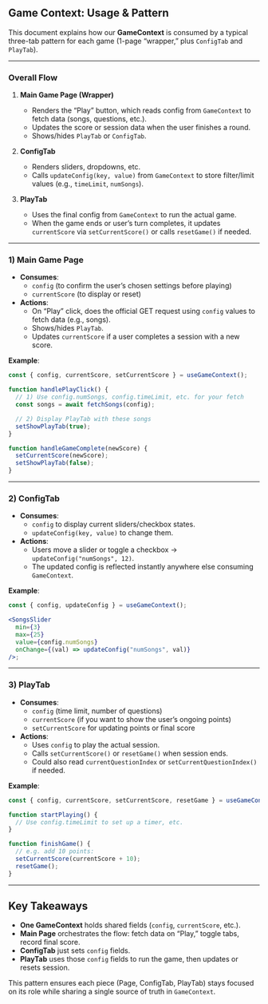 ## **Game Context: Usage & Pattern**

This document explains how our **GameContext** is consumed by a typical three-tab pattern for each game (1-page “wrapper,” plus `ConfigTab` and `PlayTab`).

---

### **Overall Flow**

1. **Main Game Page (Wrapper)**  
   - Renders the “Play” button, which reads config from `GameContext` to fetch data (songs, questions, etc.).  
   - Updates the score or session data when the user finishes a round.  
   - Shows/hides `PlayTab` or `ConfigTab`.

2. **ConfigTab**  
   - Renders sliders, dropdowns, etc.  
   - Calls `updateConfig(key, value)` from `GameContext` to store filter/limit values (e.g., `timeLimit`, `numSongs`).  

3. **PlayTab**  
   - Uses the final config from `GameContext` to run the actual game.  
   - When the game ends or user’s turn completes, it updates `currentScore` via `setCurrentScore()` or calls `resetGame()` if needed.

---

### **1) Main Game Page**

- **Consumes**: 
  - `config` (to confirm the user’s chosen settings before playing)
  - `currentScore` (to display or reset)
- **Actions**: 
  - On “Play” click, does the official GET request using `config` values to fetch data (e.g., songs).
  - Shows/hides `PlayTab`.
  - Updates `currentScore` if a user completes a session with a new score.

**Example**:
```jsx
const { config, currentScore, setCurrentScore } = useGameContext();

function handlePlayClick() {
  // 1) Use config.numSongs, config.timeLimit, etc. for your fetch
  const songs = await fetchSongs(config);

  // 2) Display PlayTab with these songs
  setShowPlayTab(true);
}

function handleGameComplete(newScore) {
  setCurrentScore(newScore);
  setShowPlayTab(false);
}
```

---

### **2) ConfigTab**

- **Consumes**:  
  - `config` to display current sliders/checkbox states.  
  - `updateConfig(key, value)` to change them.
- **Actions**:  
  - Users move a slider or toggle a checkbox -> `updateConfig("numSongs", 12)`.
  - The updated config is reflected instantly anywhere else consuming `GameContext`.

**Example**:
```jsx
const { config, updateConfig } = useGameContext();

<SongsSlider
  min={3}
  max={25}
  value={config.numSongs}
  onChange={(val) => updateConfig("numSongs", val)}
/>;
```

---

### **3) PlayTab**

- **Consumes**: 
  - `config` (time limit, number of questions)  
  - `currentScore` (if you want to show the user’s ongoing points)  
  - `setCurrentScore` for updating points or final score
- **Actions**:  
  - Uses `config` to play the actual session.  
  - Calls `setCurrentScore()` or `resetGame()` when session ends.  
  - Could also read `currentQuestionIndex` or `setCurrentQuestionIndex()` if needed.

**Example**:
```jsx
const { config, currentScore, setCurrentScore, resetGame } = useGameContext();

function startPlaying() {
  // Use config.timeLimit to set up a timer, etc.
}

function finishGame() {
  // e.g. add 10 points:
  setCurrentScore(currentScore + 10);
  resetGame();
}
```

---

## **Key Takeaways**

- **One GameContext** holds shared fields (`config`, `currentScore`, etc.).  
- **Main Page** orchestrates the flow: fetch data on “Play,” toggle tabs, record final score.  
- **ConfigTab** just sets `config` fields.  
- **PlayTab** uses those `config` fields to run the game, then updates or resets session.  

This pattern ensures each piece (Page, ConfigTab, PlayTab) stays focused on its role while sharing a single source of truth in `GameContext`.